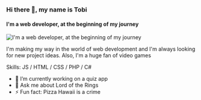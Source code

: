 ### Hi there 👋, my name is Tobi
#### I'm a web developer, at the beginning of my journey
![I'm a web developer, at the beginning of my journey](https://i.ibb.co/W0ysk6b/dsad.jpg)

I'm making my way in the world of web development and I'm always looking for new project ideas. Also, I'm a huge fan of video games

Skills: JS / HTML / CSS / PHP / C#

- 🔭 I’m currently working on a quiz app 
- 💬 Ask me about Lord of the Rings 
- ⚡ Fun fact: Pizza Hawaii is a crime 




